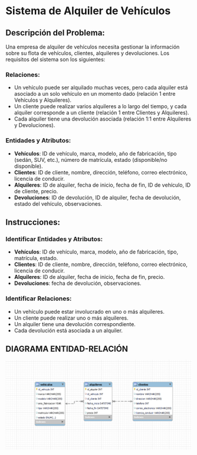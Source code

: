 # Sistema de Alquiler de Vehículos

## Descripción del Problema:
Una empresa de alquiler de vehículos necesita gestionar la información sobre su flota de vehículos, clientes, alquileres y devoluciones. Los requisitos del sistema son los siguientes:

### Relaciones:
- Un vehículo puede ser alquilado muchas veces, pero cada alquiler está asociado a un solo vehículo en un momento dado (relación 1 entre Vehículos y Alquileres).
- Un cliente puede realizar varios alquileres a lo largo del tiempo, y cada alquiler corresponde a un cliente (relación 1 entre Clientes y Alquileres).
- Cada alquiler tiene una devolución asociada (relación 1:1 entre Alquileres y Devoluciones).

### Entidades y Atributos:
- **Vehículos**: ID de vehículo, marca, modelo, año de fabricación, tipo (sedán, SUV, etc.), número de matrícula, estado (disponible/no disponible).
- **Clientes**: ID de cliente, nombre, dirección, teléfono, correo electrónico, licencia de conducir.
- **Alquileres**: ID de alquiler, fecha de inicio, fecha de fin, ID de vehículo, ID de cliente, precio.
- **Devoluciones**: ID de devolución, ID de alquiler, fecha de devolución, estado del vehículo, observaciones.

## Instrucciones:
### Identificar Entidades y Atributos:
- **Vehículos**: ID de vehículo, marca, modelo, año de fabricación, tipo, matrícula, estado.
- **Clientes**: ID de cliente, nombre, dirección, teléfono, correo electrónico, licencia de conducir.
- **Alquileres**: ID de alquiler, fecha de inicio, fecha de fin, precio.
- **Devoluciones**: fecha de devolución, observaciones.

### Identificar Relaciones:
- Un vehículo puede estar involucrado en uno o más alquileres.
- Un cliente puede realizar uno o más alquileres.
- Un alquiler tiene una devolución correspondiente.
- Cada devolución está asociada a un alquiler.

## DIAGRAMA ENTIDAD-RELACIÓN

![Uso de la db](./consultas/ERD_Alquiler_vehiculos.png "ERD Alquiler vehiculos")

